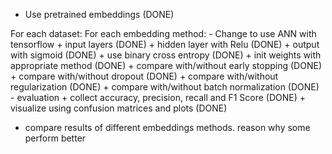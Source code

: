 - Use pretrained embeddings (DONE)

For each dataset:
    For each embedding method:
        - Change to use ANN with tensorflow
            + input layers (DONE)
            + hidden layer with Relu (DONE)
            + output with sigmoid (DONE)
            + use binary cross entropy (DONE)
            + init weights with appropriate method (DONE)
            + compare with/without early stopping (DONE)
            + compare with/without dropout (DONE)
            + compare with/without regularization (DONE)
            + compare with/without batch normalization (DONE)
        - evaluation
            + collect accuracy, precision, recall and F1 Score (DONE)
            + visualize using confusion matrices and plots (DONE)

<!-- will be started on writing the report -->
- compare results of different embeddings methods. reason why some perform better 
